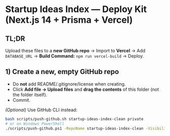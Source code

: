 # Startup Ideas Index — Deploy Kit (Next.js 14 + Prisma + Vercel)

## TL;DR
Upload these files to a **new GitHub repo** → Import to **Vercel** → Add `DATABASE_URL` → **Build Command:** `npm run vercel-build` → Deploy.

## 1) Create a new, empty GitHub repo
- Do **not** add README/.gitignore/license when creating.
- Click **Add file → Upload files** and **drag the contents** of this folder (not the folder itself).
- Commit.

*(Optional)* Use GitHub CLI instead:
```bash
bash scripts/push-github.sh startup-ideas-index-clean private
# or on Windows PowerShell
./scripts/push-github.ps1 -RepoName startup-ideas-index-clean -Visibility private
